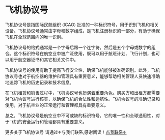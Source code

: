 # 飞机协议号

飞机协议号是指国际民航组织 (ICAO) 批准的一种标识符号，用于识别飞机和相关设备。飞机协议号通常由字母和数字组成，是飞机注册标识的一部分，有助于确保飞机在全球范围内的唯一识别。

飞机协议号的格式通常是一个字母后跟一个连字符，然后是五个字母或数字的组合。这个标识符号在航空业中被广泛使用，既可以用于航班计划、飞行计划，也可以用于航空器证书和其它相关文件中。

飞机协议号的使用有助于提高飞行安全性，确保飞机能够被准确识别。此外，飞机协议号也对于航空器的维护和管理具有重要意义，能够帮助相关管理人员快速准确地追踪飞机的历史记录和技术信息。

在飞机租赁和销售过程中，飞机协议号也扮演着重要角色。购买方和出租方都需要对飞机协议号进行核实，以确保飞机的合法性和适航性。飞机协议号的准确记录和使用，对于航空业的正常运行和管理都具有重要意义。

总之，飞机协议号是航空业中不可或缺的标识符号，它的唯一性和全球通用性，对于飞机的安全运行和管理都具有重要意义。

更多关于飞机协议号 请通过✈与我们联系,感谢阅读！[点我联系✈](https://hk.G208.com)